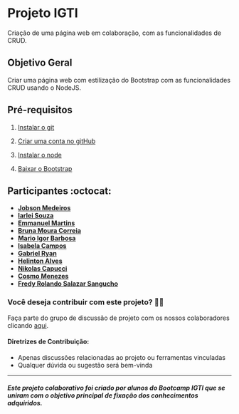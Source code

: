 # Projeto IGTI
Criação de uma página web em colaboração, com as funcionalidades de CRUD.

## Objetivo Geral

Criar uma página web com estilização do Bootstrap com as funcionalidades CRUD usando o NodeJS.

## Pré-requisitos

1. <a href="https://git-scm.com/downloads" target="_blank">Instalar o git</a>

2. <a href="https://github.com/" target="_blank">Criar uma conta no gitHub</a>

3. <a href="https://nodejs.org/pt-br/download/">Instalar o node</a>

4. <a href="https://nodejs.org/pt-br/download/">Baixar o Bootstrap</a>


## Participantes :octocat:

- <strong><a href="https://github.com/jobsonmedeiros">Jobson Medeiros</a>   
- <a href="https://github.com/iarleisouza">Iarlei Souza</a>   
- <a href="https://github.com/EmmanuelMartins21">Emmanuel Martins</a>   
- <a href="https://github.com/brunacorreia">Bruna Moura Correia</a>   
- <a href="https://github.com/migorking">Mario Igor Barbosa</a>   
- <a href="https://github.com/IsabelaCampos02">Isabela Campos</a>   
- <a href="https://github.com/Bigoode">Gabriel Ryan</a>   
- <a href="https://github.com/HelintonAlves/">Helinton Alves</a>   
- <a href="https://github.com/Niikapucci">Nikolas Capucci</a>   
- <a href="https://github.com/cosmo-menezes">Cosmo Menezes</a>
- <a href="https://github.com/fredsalas87">Fredy Rolando Salazar Sangucho</a></strong>

### Você deseja contribuir com este projeto? :fist_right::fist_left:
Faça parte do grupo de discussão de projeto com os nossos colaboradores clicando <a href="https://chat.whatsapp.com/EJT9qART5QD31vlb49R0PB">aqui</a>.
#### Diretrizes de Contribuição:
- Apenas discussões relacionadas ao projeto ou ferramentas vinculadas
- Qualquer dúvida ou sugestão será bem-vinda
_____
##### Este projeto colaborativo foi criado por alunos do Bootcamp IGTI que se uniram com o objetivo principal de fixação dos conhecimentos adquiridos.
